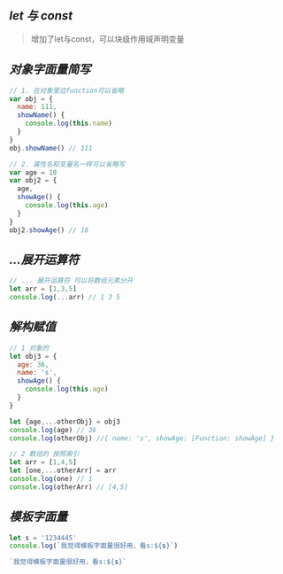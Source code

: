## *let 与 const*

> 增加了let与const，可以块级作用域声明变量

## *对象字面量简写*

```js
// 1. 在对象里边function可以省略
var obj = {
  name: 111,
  showName() {
    console.log(this.name)
  }
}
obj.showName() // 111

// 2. 属性名和变量名一样可以省略写
var age = 18
var obj2 = {
  age,
  showAge() {
    console.log(this.age)
  }
}
obj2.showAge() // 18
```

## *…展开运算符*

```js
// ... 展开运算符 可以将数组元素分开
let arr = [1,3,5]
console.log(...arr) // 1 3 5
```

## *解构赋值*

```js
// 1 对象的
let obj3 = {
  age: 36,
  name: 's',
  showAge() {
    console.log(this.age)
  }
}

let {age,...otherObj} = obj3
console.log(age) // 36
console.log(otherObj) //{ name: 's', showAge: [Function: showAge] } 

// 2 数组的 按照索引
let arr = [1,4,5]
let [one,...otherArr] = arr
console.log(one) // 1
console.log(otherArr) // [4,5]
```

## *模板字面量*

```js
let s = '1234445'
console.log(`我觉得模板字面量很好用，看s:${s}`)

`我觉得模板字面量很好用，看s:${s}` 
```

